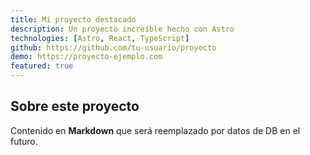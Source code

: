 ```yaml
---
title: Mi proyecto destacado
description: Un proyecto increíble hecho con Astro
technologies: [Astro, React, TypeScript]
github: https://github.com/tu-usuario/proyecto
demo: https://proyecto-ejemplo.com
featured: true
---
```


## Sobre este proyecto

Contenido en **Markdown** que será reemplazado por datos de DB en el futuro.
